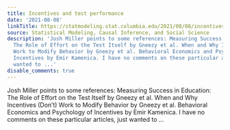 ```yaml
---
title: Incentives and test performance
date: '2021-08-08'
linkTitle: https://statmodeling.stat.columbia.edu/2021/08/08/incentives-and-test-performance/
source: Statistical Modeling, Causal Inference, and Social Science
description: 'Josh Miller points to some references: Measuring Success in Education:
  The Role of Effort on the Test Itself by Gneezy et al. When and Why Incentives (Don’t)
  Work to Modify Behavior by Gneezy et al. Behavioral Economics and Psychology of
  Incentives by Emir Kamenica. I have no comments on these particular articles, just
  wanted to ...'
disable_comments: true
---
```

Josh Miller points to some references: Measuring Success in Education: The Role of Effort on the Test Itself by Gneezy et al. When and Why Incentives (Don’t) Work to Modify Behavior by Gneezy et al. Behavioral Economics and Psychology of Incentives by Emir Kamenica. I have no comments on these particular articles, just wanted to ...